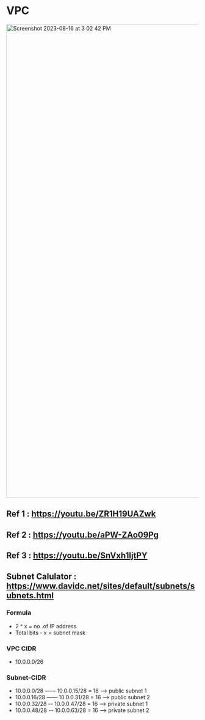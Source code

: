 # VPC

<img width="1240" alt="Screenshot 2023-08-16 at 3 02 42 PM" src="https://github.com/rizwan141/KUBERNETES/assets/103893307/1c634dd8-03d0-40cb-b611-3d669b46e6f4">


## Ref 1 : https://youtu.be/ZR1H19UAZwk
## Ref 2 : https://youtu.be/aPW-ZAo09Pg
## Ref 3 : https://youtu.be/SnVxh1IjtPY
## Subnet Calulator : https://www.davidc.net/sites/default/subnets/subnets.html

### Formula 
- 2 ^ x = no .of IP address
- Total bits - x = subnet mask

### VPC CIDR 
- 10.0.0.0/26

### Subnet-CIDR
- 10.0.0.0/28 —— 10.0.0.15/28 = 16 —> public subnet 1
- 10.0.0.16/28 —— 10.0.0.31/28 = 16 —> public subnet 2
- 10.0.0.32/28 --  10.0.0.47/28 = 16  —> private subnet 1
- 10.0.0.48/28 --  10.0.0.63/28 = 16  —> private subnet 2





